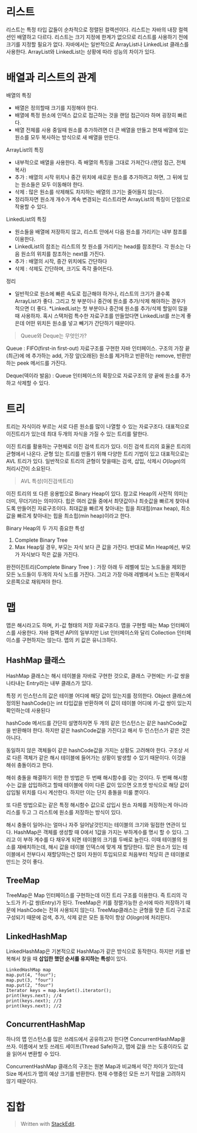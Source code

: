 # 리스트
리스트는 특정 타입 값들이 순차적으로 정렬된 컬렉션이다. 
리스트는 자바의 내장 컬렉션인 배열하고 다르다. 리스트는 크기 지정에 한계가 없으므로 리스트를 사용하기 전에 크기를 지정할 필요가 없다. 자바에서는 일반적으로 ArrayList나 LinkedList 클래스를 사용한다. ArrayList와 LinkedList는 상황에 따라 성능의 차이가 있다. 


# 배열과 리스트의 관계

배열의 특징
* 배열은 정의할때 크기를 지정해야 한다. 
* 배열에 특정 원소에 인덱스 값으로 접근하는 것을 랜덤 접근이라 하며 굉장히 빠르다. 
* 배열 전체를 사용 중일때 원소를 추가하려면 더 큰 배열을 만들고 현재 배열에 있는 원소를 모두 복사하는 방식으로 새 배열을 만든다. 

ArrayList의 특징
* 내부적으로 배열을 사용한다. 즉 배열의 특징을 그대로 가져간다.(랜덤 접근, 전체 복사)
* 추가 : 배열의 시작 위치나 중간 위치에 새로운 원소를 추가하려고 하면, 그 뒤에 있는 원소들은 모두 이동해야 한다. 
* 삭제  : 많은 원소를 삭제해도 차지하는 배열의 크기는 줄어들지 않는다.
* 정리하자면 원소개 개수가 계속 변경되는 리스트라면 ArrayList의 특징이 단점으로 작용할 수 있다. 

LinkedList의 특징
* 원소들을 배열에 저장하지 않고, 리스트 안에서 다음 원소를 가리키는 내부 참조를 이용한다. 
* LinkedList의 참조는 리스트의 첫 원소를 가리키는 head를 참조한다. 각 원소는 다음 원소의 위치를 참조하는 next를 가진다.
* 추가 : 배열의 시작, 중간 위치에도 간단하다
* 삭제 : 삭제도 간단하며, 크기도 즉각 줄어든다. 

정리
* 일반적으로 원소에 빠른 속도로 접근해야 하거나, 리스트의 크기가 클수록 ArrayList가 좋다. 그리고 첫 부분이나 중간에 원소를 추가/삭제 해야하는 경우가 적으면 더 좋다. 
*LinkedList는  첫 부분이나 중간에 원소를 추가/삭제 할일이 많을때 사용하자. 혹시 스택처럼 특수한 자료구조를 만들었다면 LinkedList를 쓰는게 좋은데 어떤 위치든 원소를 넣고 빼기가 간단하기 때문이다. 

> Queue와 Deque는 무엇인가?

Queue
: FIFO(first-in first-out) 자료구조를 구현한 자바 인터페이스. 구조의 가장 끝(최근)에 에 추가하는 add, 가장 앞(오래된) 원소를 제거하고 반환하는 remove, 반환만 하는 peek 메서드를 가진다.

Deque(덱이라 발음)
: Queue 인터페이스의 확장으로 자료구조의 양 끝에 원소를 추가하고 삭제할 수 있다. 

# 트리

트리는 자식이라 부르는 서로 다른 원소를 많이 나열할 수 있는 자료구조다. 대표적으로 이진트리가 있는데 최대 두개의 자식을 가질 수 있는 트리를 말한다. 

이진 트리를 활용하는 구현체로 이진 검색 트리가 있다. 이진 검색 트리의 효율은 트리의 균형에서 나온다. 균형 있는 트리를 만들기 위해 다양한 트리 기법이 있고 대표적으로는 AVL 트리가 있다. 일반적으로 트리의 균형이 맞을때는 검색, 삽입, 삭제시 $O(log n)$의 처리시간이 소요된다.

> AVL 특성(이진검색트리) 

이진 트리의 또 다른 응용법으로 Binary Heap이 있다. 참고로 Heap의 사전적 의미는 더미, 무더기라는 의미이다. 힙은 여러 값들 중에서 최댓값이나 최솟값을 빠르게 찾아내도록 만들어진 자료구조이다. 최대값을 빠르게 찾아내는 힙을 최대힙(max heap), 최소값을 빠르게 찾아내는 힙을 최소힙(min heap)이라고 한다.

Binary Heap의 두 가지 중요한 특성
1. Complete Binary Tree 
3. Max Heap일 경우, 부모는 자식 보다 큰 값을 가진다. 반대로 Min Heap에선, 부모가 자식보다 작은 값을 가진다. 

완전이진트리(Complete Binary Tree ) 
: 가장 아래 두 레벨에 있는 노드들을 제외한 모든 노드들이 두개의 자식 노드를 가진다. 그리고 가장 아래 레벨에서 노드는 왼쪽에서 오른쪽으로  채워져야 한다. 

# 맵

맵은 해시라고도 하며, 키-값 형태의 저장 자료구조다.  맵을 구현할 때는 Map  인터페이스를 사용한다. 자바 컬렉션 API의 일부지만 List 인터페이스와 달리 Collection 인터페이스를 구현하지는 않는다. 맵의 키 값은 유니크하다. 

## HashMap 클래스

HashMap 클래스는 해시 테이블을 자바로 구현한 것으로, 클래스 구현에는 키-값 쌍을 나타내는 Entry라는 내부 클래스가 있다. 

특정 키 인스턴스의 값은 테이블 어디에 해당 값이 있는지를 정의한다. Object 클래스에 정의된 hashCode()는 int 타입값을 반환하며 이 값이 테이블 어디에 키-값 쌍이 있는지 확인하는데 사용된다 

hashCode 메서드를 간단히 설명하자면 두 개의 같은 인스턴스는 같은 hashCode값을 반환해야 한다. 하지만 같은 hashCode값을 가진다고 해서 두 인스턴스가 같은 것은 아니다. 

동일하지 않은 객체들이 같은 hashCode값을 가지는 상황도 고려해야 한다. 구조상 서로 다른 객체가 같은 해시 테이블에 들어가는 상황이 발생할 수 있기 때문이다. 이것을 해쉬 충돌이라고 한다. 

해쉬 충돌을 해결하기 위한 한 방법은 두 번째 해시함수를 갖는 것이다. 두 번째 해시함수는 값을 삽입하려고 할때 테이블에 이미 다른 값이 있으면 오프셋 방식으로 해당 값이 삽입될 위치를 다시 계산한다. 하지만 이는 단지 충돌을 미룰 뿐이다. 

또 다른 방법으로는 같은 특정 해시함수 값으로 삽입시 원소 자체를 저장하는게 아니라 리스를 두고 그 리스트에 원소를 저장하는 방식이 있다.

해시 충돌이 일어나는 얼마나 자주 일어날것인지는 테이블의 크기와 밀접한 연관이 있다. HashMap은 객체를 생성할 때 0에서 1값을 가지는 부하계수를 명시 할 수 있다. 그리고 이 부하 계수를 다 채우게 되면 테이블의 크기를 두배로 늘린다. 이때 테이블의 원소를 재배치하는데,  해시 값을 테이블 인덱스에 맞게 재 할당한다. 많은 원소가 있는 테이블에서 전부다시 재할당하는건 많이 자원이 투입되므로 처음부터 적당히 큰 테이블로 만드는 것이 좋다. 

## TreeMap

TreeMap은 Map 인터페이스를 구현하는데 이진 트리 구조를 이용한다. 
즉 트리의 각 노드가 키-값 쌍(Entry)가 된다. TreeMap은 키를 정렬가능한 순서에 따라 저장하기 때문에 HashCode는 전혀 사용되지 않는다. TreeMap클래스는 균형을 맞춘 트리 구조로 구성되기 때문에 검색, 추가, 삭제 같은 모든 동작이 항상 $O(log n)$에 처리된다. 

## LinkedHashMap

LinkedHashMap은 기본적으로 HashMap가 같은 방식으로 동작한다. 하지만 키를 반복해서 찾을 때 **삽입한 했던 순서를 유지하는 특성**이 있다. 

```
LinkedHashMap map
map.put(4, "four");
map.put(3, "four")
map.put(2, "four")
Iterator keys = map.keySet().iterator();
print(keys.next); //4
print(keys.next); //3
print(keys.next); //2
```

## ConcurrentHashMap

하나의 맵 인스턴스를 많은 쓰레드에서 공유하고자 한다면 ConcurrentHashMap을 쓰자. 이름에서 보듯 쓰레드 세이프(Thread Safe)하고, 맵에 값을 쓰는 도중이라도 값을 읽어서 변환할 수 있다. 

ConcurrentHashMap 클래스의 구조는 원본 Map과 비교해서 약간 차이가 있는데 Size 메서드가 맵의 예상 크기를 반환한다. 현재 수행중인 모든 쓰기 작업을 고려하지 않기 때문이다.








# 집합





> Written with [StackEdit](https://stackedit.io/).
<!--stackedit_data:
eyJoaXN0b3J5IjpbNzE3NDA2ODIyLDMxODk0Mzc1MSwtMTA4MD
c0ODM3NywtMTIyOTIyNjY4NywxODM3Mjg4NTE3LC04MDM0OTUx
NDQsMTU1OTU2OTA2NywyMDU5MTA0MjE1XX0=
-->